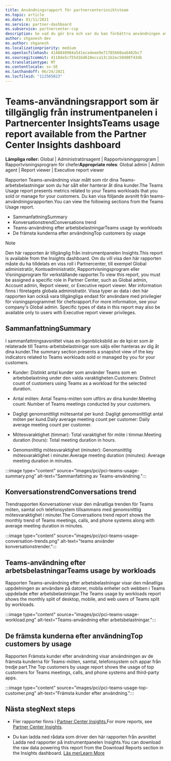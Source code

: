 ```yaml
---
title: Användningsrapport för partnercenterinsiktsteam
ms.topic: article
ms.date: 01/11/2021
ms.service: partner-dashboard
ms.subservice: partnercenter-csp
description: Se vad du gör bra och var du kan förbättra användningen av Teams-prenumerationer som du säljer eller hanterar för dina kunder.
author: shganesh-dev
ms.author: shganesh
ms.localizationpriority: medium
ms.openlocfilehash: 4148848984a541eca4eee9e71785660aa6402bc7
ms.sourcegitcommit: 4118de5cf55d1bd618ecca13c1b2ec59d80f43db
ms.translationtype: MT
ms.contentlocale: sv-SE
ms.lasthandoff: 06/24/2021
ms.locfileid: "112565023"
---
```

# <a name="teams-usage-report-available-from-the-partner-center-insights-dashboard"></a><span data-ttu-id="4ebde-103">Teams-användningsrapport som är tillgänglig från instrumentpanelen i Partnercenter Insights</span><span class="sxs-lookup"><span data-stu-id="4ebde-103">Teams usage report available from the Partner Center Insights dashboard</span></span>

<span data-ttu-id="4ebde-104">**Lämpliga roller:** Global | Administratörsagent | Rapportvisningsprogram | Rapportvisningsprogram för chefer</span><span class="sxs-lookup"><span data-stu-id="4ebde-104">**Appropriate roles**: Global admin | Admin agent | Report viewer | Executive report viewer</span></span>

<span data-ttu-id="4ebde-105">Rapporten Teams-användning visar mått som rör dina Teams-arbetsbelastningar som du har sålt eller hanterar åt dina kunder.</span><span class="sxs-lookup"><span data-stu-id="4ebde-105">The Teams Usage report presents metrics related to your Teams workloads that you sold or manage for your customers.</span></span> <span data-ttu-id="4ebde-106">Du kan visa följande avsnitt från teams-användningsrapporten.</span><span class="sxs-lookup"><span data-stu-id="4ebde-106">You can view the following sections from the Teams Usage report.</span></span>

- <span data-ttu-id="4ebde-107">Sammanfattning</span><span class="sxs-lookup"><span data-stu-id="4ebde-107">Summary</span></span>
- <span data-ttu-id="4ebde-108">Konversationstrend</span><span class="sxs-lookup"><span data-stu-id="4ebde-108">Conversations trend</span></span>
- <span data-ttu-id="4ebde-109">Teams-användning efter arbetsbelastningar</span><span class="sxs-lookup"><span data-stu-id="4ebde-109">Teams usage by workloads</span></span>
- <span data-ttu-id="4ebde-110">De främsta kunderna efter användning</span><span class="sxs-lookup"><span data-stu-id="4ebde-110">Top customers by usage</span></span>

 > [!NOTE]
 > <span data-ttu-id="4ebde-111">Den här rapporten är tillgänglig från instrumentpanelen Insights.</span><span class="sxs-lookup"><span data-stu-id="4ebde-111">This report is available from the Insights dashboard.</span></span> <span data-ttu-id="4ebde-112">Om du vill visa den här rapporten måste du ha tilldelats en viss roll i Partnercenter, till exempel Global administratör, Kontoadministratör, Rapportvisningsprogram eller Visningsprogram för verkställande rapporter.</span><span class="sxs-lookup"><span data-stu-id="4ebde-112">To view this report, you must be assigned a specific role in Partner Center, such as Global admin, Account admin, Report viewer, or Executive report viewer.</span></span> <span data-ttu-id="4ebde-113">Mer information finns i företagets globala administratör. Vissa typer av data i den här rapporten kan också vara tillgängliga endast för användare med privilegier för visningsprogrammet för chefsrapport.</span><span class="sxs-lookup"><span data-stu-id="4ebde-113">For more information, see your company's Global admin. Specific types of data in this report may also be available only to users with Executive report viewer privileges.</span></span>

## <a name="summary"></a><span data-ttu-id="4ebde-114">Sammanfattning</span><span class="sxs-lookup"><span data-stu-id="4ebde-114">Summary</span></span>

<span data-ttu-id="4ebde-115">I sammanfattningsavsnittet visas en ögonblicksbild av de kpi:er som är relaterade till Teams-arbetsbelastningar som säljs eller hanteras av dig åt dina kunder.</span><span class="sxs-lookup"><span data-stu-id="4ebde-115">The summary section presents a snapshot view of the key indicators related to Teams workloads sold or managed by you for your customers.</span></span>  

- <span data-ttu-id="4ebde-116">Kunder: Distinkt antal kunder som använder Teams som en arbetsbelastning under den valda varaktigheten.</span><span class="sxs-lookup"><span data-stu-id="4ebde-116">Customers: Distinct count of customers using Teams as a workload for the selected duration.</span></span>

- <span data-ttu-id="4ebde-117">Antal möten: Antal Teams-möten som utförs av dina kunder.</span><span class="sxs-lookup"><span data-stu-id="4ebde-117">Meeting count: Number of Teams meetings conducted by your customers.</span></span>

- <span data-ttu-id="4ebde-118">Dagligt genomsnittligt mötesantal per kund: Dagligt genomsnittligt antal möten per kund.</span><span class="sxs-lookup"><span data-stu-id="4ebde-118">Daily average meeting count per customer: Daily average meeting count per customer.</span></span> 

- <span data-ttu-id="4ebde-119">Mötesvaraktighet (timmar): Total varaktighet för möte i timmar.</span><span class="sxs-lookup"><span data-stu-id="4ebde-119">Meeting duration (hours): Total meeting duration in hours.</span></span> 

- <span data-ttu-id="4ebde-120">Genomsnittlig mötesvaraktighet (minuter): Genomsnittlig mötesvaraktighet i minuter.</span><span class="sxs-lookup"><span data-stu-id="4ebde-120">Average meeting duration (minutes): Average meeting duration in minutes.</span></span> 

:::image type="content" source="images/pci/pci-teams-usage-summary.png" alt-text="Sammanfattning av Teams-användning.":::

## <a name="conversations-trend"></a><span data-ttu-id="4ebde-122">Konversationstrend</span><span class="sxs-lookup"><span data-stu-id="4ebde-122">Conversations trend</span></span>

<span data-ttu-id="4ebde-123">Trendrapporten Konversationer visar den månatliga trenden för Teams möten, samtal och telefonsystem tillsammans med genomsnittlig mötesvaraktighet i minuter.</span><span class="sxs-lookup"><span data-stu-id="4ebde-123">The Conversations trend report shows the monthly trend of Teams meetings, calls, and phone systems along with average meeting duration in minutes.</span></span>

:::image type="content" source="images/pci/pci-teams-usage-conversation-trends.png" alt-text="teams använder konversationstrender.":::

## <a name="teams-usage-by-workloads"></a><span data-ttu-id="4ebde-125">Teams-användning efter arbetsbelastningar</span><span class="sxs-lookup"><span data-stu-id="4ebde-125">Teams usage by workloads</span></span>

<span data-ttu-id="4ebde-126">Rapporten Teams-användning efter arbetsbelastningar visar den månatliga uppdelningen av användare på datorer, mobila enheter och webben i Teams uppdelade efter arbetsbelastningar.</span><span class="sxs-lookup"><span data-stu-id="4ebde-126">The Teams usage by workloads report shows the monthly split of desktop, mobile, and web users of Teams split by workloads.</span></span>

:::image type="content" source="images/pci/pci-teams-usage-workload.png" alt-text="Teams-användning efter arbetsbelastningar.":::

## <a name="top-customers-by-usage"></a><span data-ttu-id="4ebde-128">De främsta kunderna efter användning</span><span class="sxs-lookup"><span data-stu-id="4ebde-128">Top customers by usage</span></span>

<span data-ttu-id="4ebde-129">Rapporten Främsta kunder efter användning visar användningen av de främsta kunderna för Teams-möten, samtal, telefonsystem och appar från tredje part.</span><span class="sxs-lookup"><span data-stu-id="4ebde-129">The Top customers by usage report shows the usage of top customers for Teams meetings, calls, and phone systems and third-party apps.</span></span>

:::image type="content" source="images/pci/pci-teams-usage-top-customer.png" alt-text="Främsta kunder efter användning.":::

## <a name="next-steps"></a><span data-ttu-id="4ebde-131">Nästa steg</span><span class="sxs-lookup"><span data-stu-id="4ebde-131">Next steps</span></span>

- <span data-ttu-id="4ebde-132">Fler rapporter finns i [Partner Center Insights.](partner-center-insights.md)</span><span class="sxs-lookup"><span data-stu-id="4ebde-132">For more reports, see [Partner Center Insights](partner-center-insights.md).</span></span>

- <span data-ttu-id="4ebde-133">Du kan ladda ned rådata som driver den här rapporten från avsnittet Ladda ned rapporter på instrumentpanelen Insights.</span><span class="sxs-lookup"><span data-stu-id="4ebde-133">You can download the raw data powering this report from the Download Reports section in the Insights dashboard.</span></span> [<span data-ttu-id="4ebde-134">Läs mer</span><span class="sxs-lookup"><span data-stu-id="4ebde-134">Learn More</span></span>](pci-download-reports.md) 
